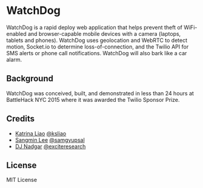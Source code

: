# WatchDog
WatchDog is a rapid deploy web application that helps prevent theft of WiFi-enabled and browser-capable mobile devices with a camera (laptops, tablets and phones). WatchDog uses geolocation and WebRTC to detect motion, Socket.io to determine loss-of-connection, and the Twilio API for SMS alerts or phone call notifications. WatchDog will also bark like a car alarm.

## Background
WatchDog was conceived, built, and demonstrated in less than 24 hours at BattleHack NYC 2015 where it was awarded the Twilio Sponsor Prize.

## Credits
- [Katrina Liao](https://www.linkedin.com/profile/view?id=AAEAAAHi1PYB3LcxwxVp2gZxDg7QpYjP5fz3g74&authType=name&authToken=3eN8&trk=prof-proj-cc-name) [@ksliao](https://twitter.com/ksliao)
- [Sangmin Lee](https://www.linkedin.com/in/smlee23) [@samgyupsal](https://twitter.com/samgyupsal_)
- [DJ Nadgar](https://www.linkedin.com/in/djnadgar) [@exciteresearch](https://twitter.com/exciteresearch)

## License
MIT License
